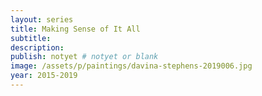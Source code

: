 ```yaml
---
layout: series
title: Making Sense of It All
subtitle:
description:
publish: notyet # notyet or blank
image: /assets/p/paintings/davina-stephens-2019006.jpg
year: 2015-2019
---
```

